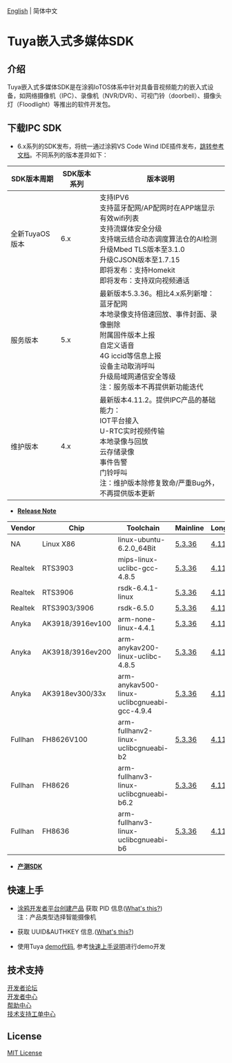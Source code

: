 [English](./README_en.md) | 简体中文

# Tuya嵌入式多媒体SDK


## 介绍
Tuya嵌入式多媒体SDK是在涂鸦IoTOS体系中针对具备音视频能力的嵌入式设备，如网络摄像机（IPC）、录像机（NVR/DVR）、可视门铃（doorbell）、摄像头灯（Floodlight）等推出的软件开发包。

## 下载IPC SDK

* 6.x系列的SDK发布，将统一通过涂鸦VS Code Wind IDE插件发布，[跳转参考文档](https://developer.tuya.com/cn/docs/iot-device-dev/TuyaOS-Overview?id=Kbfjtwjcpn1gc)。不同系列的版本差异如下：

 SDK版本周期 | SDK版本系列 | 版本说明 |
| --- | --- | --- |
| 全新TuyaOS版本 | 6.x | 支持IPV6<br>支持蓝牙配网/AP配网时在APP端显示有效wifi列表<br>支持流媒体安全分级<br>支持端云结合动态调度算法仓的AI检测<br>升级Mbed TLS版本至3.1.0<br>升级CJSON版本至1.7.15<br>即将发布：支持Homekit<br>即将发布：支持双向视频通话|
| 服务版本 | 5.x | 最新版本5.3.36。相比4.x系列新增：<br>蓝牙配网<br>本地录像支持倍速回放、事件封面、录像删除<br>附属固件版本上报<br>自定义语音<br>4G iccid等信息上报<br>设备主动取消呼叫<br>升级局域网通信安全等级<br>注：服务版本不再提供新功能迭代  |
| 维护版本 | 4.x | 最新版本4.11.2。提供IPC产品的基础能力：<br>IOT平台接入<br>U-RTC实时视频传输<br>本地录像与回放<br>云存储录像<br>事件告警<br>门铃呼叫<br>注：维护版本除修复致命/严重Bug外，不再提供版本更新 |

* **[Release Note](./release_note.md)**

Vendor | Chip| Toolchain|Mainline| Longterm
---|---|---|---|---
NA | Linux X86 | linux-ubuntu-6.2.0_64Bit | [5.3.36](https://images.tuyacn.com/rms-static/3f7aa8c0-f070-11ed-8585-0943ff8b8030-1683860041036.rar?tyName=tuya_ipc_sdk_5.3.36_linux-ubuntu-6.2.0_64Bit.rar) | [4.11.2](https://images.tuyacn.com/rms-static/f7a99fe0-f067-11ed-8b07-418e300fdfb3-1683856484575.tar.gz?tyName=tuya_ipc_sdk_4.11.2_linux-ubuntu-6.2.0_64Bit.tar.gz)
Realtek | RTS3903 | mips-linux-uclibc-gcc-4.8.5 | [5.3.36](https://images.tuyacn.com/rms-static/3f779b80-f070-11ed-8b07-418e300fdfb3-1683860041016.rar?tyName=tuya_ipc_sdk_5.3.36_mips-linux-uclibc-gcc-4.8.5.rar) | [4.11.2](https://images.tuyacn.com/rms-static/f7ac10e0-f067-11ed-8585-0943ff8b8030-1683856484590.tar.gz?tyName=tuya_ipc_sdk_4.11.2_mips-linux-uclibc-gcc-4.8.5.tar.gz)
Realtek | RTS3906 | rsdk-6.4.1-linux | [5.3.36](https://images.tuyacn.com/rms-static/3f76b120-f070-11ed-8b07-418e300fdfb3-1683860041010.rar?tyName=tuya_ipc_sdk_5.3.36_rsdk-6.4.1.rar) | [4.11.2](https://images.tuyacn.com/rms-static/f7b3d910-f067-11ed-8585-0943ff8b8030-1683856484641.tar.gz?tyName=tuya_ipc_sdk_4.11.2_rsdk-6.4.1-linux.tar.gz)
Realtek | RTS3903/3906 | rsdk-6.5.0 | [5.3.36](https://images.tuyacn.com/rms-static/3f7a5aa0-f070-11ed-8585-0943ff8b8030-1683860041034.rar?tyName=tuya_ipc_sdk_5.3.36_rsdk-6.5.0.rar) | [4.11.2](https://images.tuyacn.com/rms-static/f7e74520-f067-11ed-8585-0943ff8b8030-1683856484978.tar.gz?tyName=tuya_ipc_sdk_4.11.2_rsdk-6.5.0.tar.gz)
Anyka | AK3918/3916ev100 | arm-none-linux-4.4.1 | [5.3.36](https://images.tuyacn.com/rms-static/3f768a10-f070-11ed-8b07-418e300fdfb3-1683860041009.rar?tyName=tuya_ipc_sdk_5.3.36_arm-none-linux-4.4.1.rar) | [4.11.2](https://images.tuyacn.com/rms-static/f7e6a8e0-f067-11ed-8b07-418e300fdfb3-1683856484974.tar.gz?tyName=tuya_ipc_sdk_4.11.2_arm-none-linux-4.4.1.tar.gz)
Anyka | AK3918/3916ev200 | arm-anykav200-linux-uclibc-4.8.5 | [5.3.36](https://images.tuyacn.com/rms-static/3f818690-f070-11ed-8b07-418e300fdfb3-1683860041081.rar?tyName=tuya_ipc_sdk_5.3.36_arm-anykav200-linux-uclibc-4.8.5.rar) | [4.11.2](https://images.tuyacn.com/rms-static/f7b3d911-f067-11ed-8585-0943ff8b8030-1683856484641.tar.gz?tyName=tuya_ipc_sdk_4.11.2_arm-anykav200-linux-uclibc-4.8.5.tar.gz)
Anyka | AK3918ev300/33x | arm-anykav500-linux-uclibcgnueabi-gcc-4.9.4 | [5.3.36](https://images.tuyacn.com/rms-static/3f7b6c10-f070-11ed-8585-0943ff8b8030-1683860041041.rar?tyName=tuya_ipc_sdk_5.3.36_arm-anykav500-linux-uclibcgnueabi-gcc-4.9.4.rar) | [4.11.2](https://images.tuyacn.com/rms-static/f7abe9d0-f067-11ed-8585-0943ff8b8030-1683856484589.tar.gz?tyName=tuya_ipc_sdk_4.11.2_arm-anykav500-linux-uclibcgnueabi-gcc-4.9.4.tar.gz)
Fullhan | FH8626V100 | arm-fullhanv2-linux-uclibcgnueabi-b2 | [5.3.36](https://images.tuyacn.com/rms-static/3f7307a0-f070-11ed-8585-0943ff8b8030-1683860040986.rar?tyName=tuya_ipc_sdk_5.3.36_arm-fullhanv2-linux-uclibcgnueabi-b2.rar) | [4.11.2](https://images.tuyacn.com/rms-static/f7aad860-f067-11ed-8b07-418e300fdfb3-1683856484582.tar.gz?tyName=tuya_ipc_sdk_4.11.2_arm-fullhanv2-linux-uclibcgnueabi-b2.tar.gz)
Fullhan | FH8626 | arm-fullhanv3-linux-uclibcgnueabi-b6.2 | [5.3.36](https://images.tuyacn.com/rms-static/3f7a81b0-f070-11ed-8585-0943ff8b8030-1683860041035.rar?tyName=tuya_ipc_sdk_5.3.36_arm-fullhanv3-linux-uclibcgnueabi-b6.2.rar) | [4.11.2](https://images.tuyacn.com/rms-static/f7abc2c0-f067-11ed-8b07-418e300fdfb3-1683856484588.tar.gz?tyName=tuya_ipc_sdk_4.11.2_arm-fullhanv3-linux-uclibcgnueabi-b6.2.tar.gz)
Fullhan | FH8636 | arm-fullhanv3-linux-uclibcgnueabi-b6 | [5.3.36](https://images.tuyacn.com/rms-static/3f772650-f070-11ed-8b07-418e300fdfb3-1683860041013.rar?tyName=tuya_ipc_sdk_5.3.36_arm-fullhanv3-linux-uclibcgnueabi-b6.rar) | [4.11.2](https://images.tuyacn.com/rms-static/f7aad860-f067-11ed-8585-0943ff8b8030-1683856484582.tar.gz?tyName=tuya_ipc_sdk_4.11.2_arm-fullhanv3-linux-uclibcgnueabi-b6.tar.gz) 

* **[产测SDK](./dowload_fac.md)**

## 快速上手

* [涂鸦开发者平台创建产品](https://developer.tuya.com/cn/docs/iot/configure-in-platform/create-product/create-product?id=K914jp1ijtsfe) 获取 PID 信息([What's this?](https://github.com/tuya/tuya-iotos-embeded-sdk-multimedia/wiki/What-is#what-is-pid))<br> 
注：产品类型选择智能摄像机

* 获取 UUID&AUTHKEY 信息.([What's this?](https://github.com/tuya/tuya-iotos-embeded-sdk-multimedia/wiki/What-is#what-is-uuid--authkey))

* 使用Tuya [demo代码](https://github.com/tuya/tuya-iotos-embeded-multimedia-demo), 参考[快速上手说明](https://github.com/tuya/tuya-iotos-embeded-multimedia-demo#get-started)进行demo开发


## 技术支持

[开发者论坛](https://www.tuyaos.com/viewforum.php?f=14) <br>
[开发者中心](https://developer.tuya.com/cn/) <br>
[帮助中心](https://support.tuya.com/cn/help) <br>
[技术支持工单中心](https://iot.tuya.com/council/) 

## License
[MIT License](./LICENSE)
